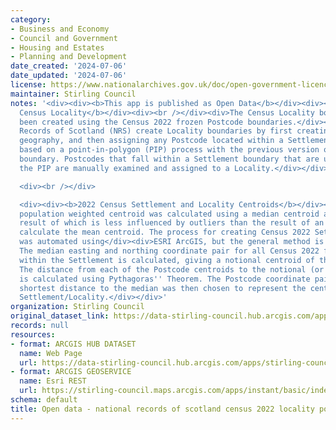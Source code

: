 ```yaml
---
category:
- Business and Economy
- Council and Government
- Housing and Estates
- Planning and Development
date_created: '2024-07-06'
date_updated: '2024-07-06'
license: https://www.nationalarchives.gov.uk/doc/open-government-licence/version/3/
maintainer: Stirling Council
notes: '<div><div><b>This app is published as Open Data</b></div><div><b><br /></b></div><div><b>2022
  Census Locality</b></div><div><br /></div><div>The Census Locality boundaries have
  been created using the Census 2022 frozen Postcode boundaries.</div><div>National
  Records of Scotland (NRS) create Locality boundaries by first creating the Settlements
  geography, and then assigning any Postcode located within a Settlement to a Locality
  based on a point-in-polygon (PIP) process with the previous version of the Locality
  boundary. Postcodes that fall within a Settlement boundary that are unassigned after
  the PIP are manually examined and assigned to a Locality.</div></div>

  <div><br /></div>

  <div><div><b>2022 Census Settlement and Locality Centroids</b></div><div><br /></div><div>Each
  population weighted centroid was calculated using a median centroid algorithm, the
  result of which is less influenced by outliers than the result of an algorithm to
  calculate the mean centroid. The process for creating Census 2022 Settlements centroids
  was automated using</div><div>ESRI ArcGIS, but the general method is as follows.
  The median easting and northing coordinate pair for all Census 2022 frozen</div><div>Postcodes
  within the Settlement is calculated, giving a notional centroid of the Settlement.
  The distance from each of the Postcode centroids to the notional (or median) centroid
  is calculated using Pythagoras'' Theorem. The Postcode coordinate pair with the
  shortest distance to the median was then chosen to represent the centroid of the
  Settlement/Locality.</div></div>'
organization: Stirling Council
original_dataset_link: https://data-stirling-council.hub.arcgis.com/apps/stirling-council::open-data-national-records-of-scotland-census-2022-locality-population-app
records: null
resources:
- format: ARCGIS HUB DATASET
  name: Web Page
  url: https://data-stirling-council.hub.arcgis.com/apps/stirling-council::open-data-national-records-of-scotland-census-2022-locality-population-app
- format: ARCGIS GEOSERVICE
  name: Esri REST
  url: https://stirling-council.maps.arcgis.com/apps/instant/basic/index.html?appid=654eada22a5840b29255f0bb4bb881ac
schema: default
title: Open data - national records of scotland census 2022 locality population app
---
```

